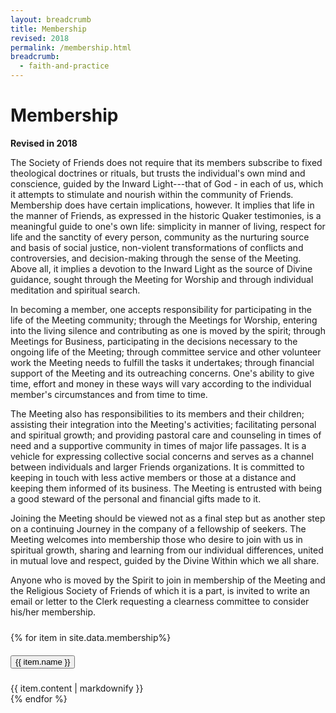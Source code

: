 ```yaml
---
layout: breadcrumb
title: Membership
revised: 2018
permalink: /membership.html
breadcrumb:
  - faith-and-practice
---
```

# Membership

**Revised in 2018**

The Society of Friends does not require that its members subscribe to fixed
theological doctrines or rituals, but trusts the individual's own mind and
conscience, guided by the Inward Light---that of God - in each of us, which it
attempts to stimulate and nourish within the community of Friends. Membership
does have certain implications, however. It implies that life in the manner of
Friends, as expressed in the historic Quaker testimonies, is a meaningful guide
to one's own life: simplicity in manner of living, respect for life and the
sanctity of every person, community as the nurturing source and basis of social
justice, non-violent transformations of conflicts and controversies, and
decision-making through the sense of the Meeting. Above all, it implies a
devotion to the Inward Light as the source of Divine guidance, sought through
the Meeting for Worship and through individual meditation and spiritual search.

In becoming a member, one accepts responsibility for participating in the life
of the Meeting community; through the Meetings for Worship, entering into the
living silence and contributing as one is moved by the spirit; through Meetings
for Business, participating in the decisions necessary to the ongoing life of
the Meeting; through committee service and other volunteer work the Meeting
needs to fulfill the tasks it undertakes; through financial support of the
Meeting and its outreaching concerns. One's ability to give time, effort and
money in these ways will vary according to the individual member's circumstances
and from time to time.

The Meeting also has responsibilities to its members and their children;
assisting their integration into the Meeting's activities; facilitating personal
and spiritual growth; and providing pastoral care and counseling in times of
need and a supportive community in times of major life passages. It is a vehicle
for expressing collective social concerns and serves as a channel between
individuals and larger Friends organizations. It is committed to keeping in
touch with less active members or those at a distance and keeping them informed
of its business. The Meeting is entrusted with being a good steward of the
personal and financial gifts made to it.

Joining the Meeting should be viewed not as a final step but as another step on
a continuing Journey in the company of a fellowship of seekers. The Meeting
welcomes into membership those who desire to join with us in spiritual growth,
sharing and learning from our individual differences, united in mutual love and
respect, guided by the Divine Within which we all share.

Anyone who is moved by the Spirit to join in membership of the Meeting and the
Religious Society of Friends of which it is a part, is invited to write an email
or letter to the Clerk requesting a clearness committee to consider his/her
membership.

<div style="height: 10px;"></div>

<div class="accordion">
  {% for item in site.data.membership%}
    <div class="card">
      <div class="card-header" id="heading-{{item-tag}}">
        <h5 class="mb-0">
          <button class="btn btn-link collapsed accordionButton" data-toggle="collapse" data-target="#{{ item.tag }}" aria-expanded="false" aria-controls="{{item.tag}}">
            {{ item.name }}
          </button>
        </h5>
      </div>
      <div id="{{ item.tag }}" class="collapse autoScroll" aria-labelledby="heading-{item-tag}}" data-parent=".accordion">
        <div class="card-body">
          {{ item.content | markdownify }}
        </div>
      </div>
    </div>
  {% endfor %}
</div>
